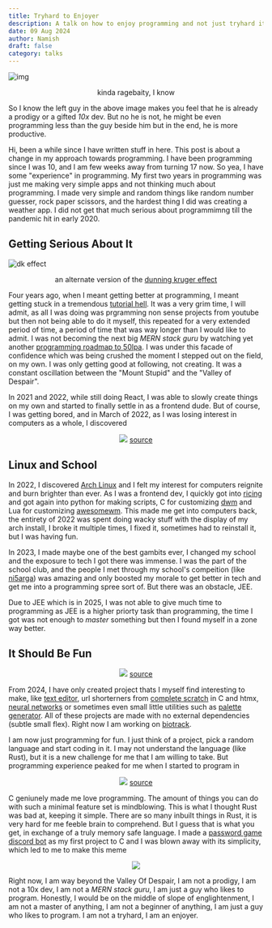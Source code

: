 ```yaml
---
title: Tryhard to Enjoyer
description: A talk on how to enjoy programming and not just tryhard it.
date: 09 Aug 2024
author: Namish
draft: false
category: talks
---
```


![img](https://i.imgur.com/FHxHI33.png)
<div align="center">kinda ragebaity, I know</div>

So I know the left guy in the above image makes you feel that he is already a prodigy or a gifted _10x_ dev. But no he is not, he might be even programming less than the guy beside him but in the end, he is more productive.

Hi, been a while since I have written stuff in here. This post is about a change in my approach towards programming. I have been programming since I was 10, and I am few weeks away from turning 17 now. So yea, I have some "experience" in programming. My first two years in programming was just me making very simple apps and not thinking much about programming. I made very simple and random things like random number guesser, rock paper scissors, and the hardest thing I did was creating a weather app. I did not get that much serious about programmimng till the pandemic hit in early 2020.

## Getting Serious About It

![dk effect](https://preview.redd.it/gysdnhzo5pd61.jpg?auto=webp&s=9ab3dac47ff2d22df54c8d6eb8ec212a83627a39)
<div align="center">an alternate version of the <a href="https://en.wikipedia.org/wiki/Dunning-Kruger_effect">dunning kruger effect</a></div>

Four years ago, when I meant getting better at programming, I meant getting stuck in a tremendous [tutorial hell](https://www.freecodecamp.org/news/escape-tutorial-purgatory/). It was a very grim time, I will admit, as all I was doing was prgramming non sense projects from youtube but then not being able to do it myself, this repeated for a very extended period of time, a period of time that was way longer than I would like to admit. I was not becoming the next big _MERN stack guru_ by watching yet another [programming roadmap to 50lpa](https://www.youtube.com/results?search_query=programming+roadmap+mern). I was under this facade of confidence which was being crushed the moment I stepped out on the field, on my own. I was only getting good at following, not creating. It was a constant oscillation between the "Mount Stupid" and the "Valley of Despair".

In 2021 and 2022, while still doing React, I was able to slowly create things on my own and started to finally settle in as a frontend dude. But of course, I was getting bored, and in March of 2022, as I was losing interest in computers as a whole, I discovered

<div align="center">
<img src="https://raw.githubusercontent.com/cat-milk/Anime-Girls-Holding-Programming-Books/master/Linux/Ryo_Yamada_Reading_ArchLinux_Book.jpg"/>
<a href="https://github.com/cat-milk/Anime-Girls-Holding-Programming-Books">source</a>
</div>

## Linux and School

In 2022, I discovered [Arch Linux](https://archlinux.org/) and I felt my interest for computers reignite and burn brighter than ever. As I was a frontend dev, I quickly got into [ricing](/blog/ricing) and got again into python for making scripts, C for customizing [dwm](https://dwm.suckless.org) and Lua for customizing [awesomewm](https://awesomewm.org). This made me get into computers back, the entirety of 2022 was spent doing wacky stuff with the display of my arch install, I broke it multiple times, I fixed it, sometimes had to reinstall it, but I was having fun.

In 2023, I made maybe one of the best gambits ever, I changed my school and the exposure to tech I got there was immense. I was the part of the school club, and the people I met through my school's compeition (like [ni5arga](https://github.com/ni5arga)\) was amazing and only boosted my morale to get better in tech and get me into a programming spree sort of. But there was an obstacle, JEE.

Due to JEE which is in 2025, I was not able to give much time to programming as JEE is a higher priorty task than programming, the time I got was not enough to _master_ something but then I found myself in a zone way better.

## It Should Be Fun


<div align="center">
<img src="https://raw.githubusercontent.com/cat-milk/Anime-Girls-Holding-Programming-Books/master/Rust/Tsukishima_Shijima_The_Rust_programming_language.png"/>
<a href="https://github.com/cat-milk/Anime-Girls-Holding-Programming-Books">source</a>
</div>

From 2024, I have only created project thats I myself find interesting to make, like [text editor](https://github.com/namishh/pound), url shorterners from [complete scratch](https://github.com/namishh/shawty) in C and htmx, [neural networks](https://github.com/namishh/neuing) or sometimes even small little utilities such as [palette generator](https://github.com/namishh/venusta). All of these projects are made with no external dependencies (subtle small flex). Right now I am working on [biotrack](https://git.new/biotrack).

I am now just programming for fun. I just think of a project, pick a random language and start coding in it. I may not understand the language (like Rust), but it is a new challenge for me that I am willing to take. But programming experience peaked for me when I started to program in

<div align="center">
<img src="https://raw.githubusercontent.com/cat-milk/Anime-Girls-Holding-Programming-Books/master/C/Kitagawa_Marin_Holding_C_Programming_Language.png"/>
<a href="https://github.com/cat-milk/Anime-Girls-Holding-Programming-Books">source</a>
</div>

C geniunely made me love programming. The amount of things you can do with such a minimal feature set is mindblowing. This is what I thought Rust was bad at, keeping it simple. There are so many inbuilt things in Rust, it is very hard for me feeble brain to comprehend. But I guess that is what you get, in exchange of a truly memory safe language. I made a [password game discord bot](https://github.com/namishh/scuffword) as my first project to C and I was blown away with its simplicity, which led to me to make this meme

<div align="center">
<img src="https://i.redd.it/7jcbma99iqgd1.jpeg"/>
</div>

Right now, I am way beyond the Valley Of Despair, I am not a prodigy, I am not a 10x dev, I am not a _MERN stack guru_, I am just a guy who likes to program. Honestly, I would be on the middle of slope of englightenment, I am not a master of anything, I am not a beginner of anything, I am just a guy who likes to program. I am not a tryhard, I am an enjoyer.

